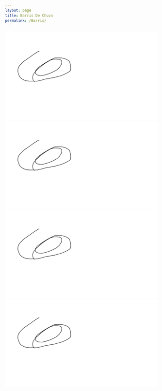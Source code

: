 ```yaml
---
layout: page
title: Barris De Chuva
permalink: /Barris/
---
```


[![Aqua Amigos Logo](/assets/rainbarrel1.png)](https://google.com)
[![Aqua Amigos Logo](/assets/rainbarrel1.png)](https://google.com)
[![Aqua Amigos Logo](/assets/rainbarrel1.png)](https://google.com)
[![Aqua Amigos Logo](/assets/rainbarrel1.png)](https://google.com)


